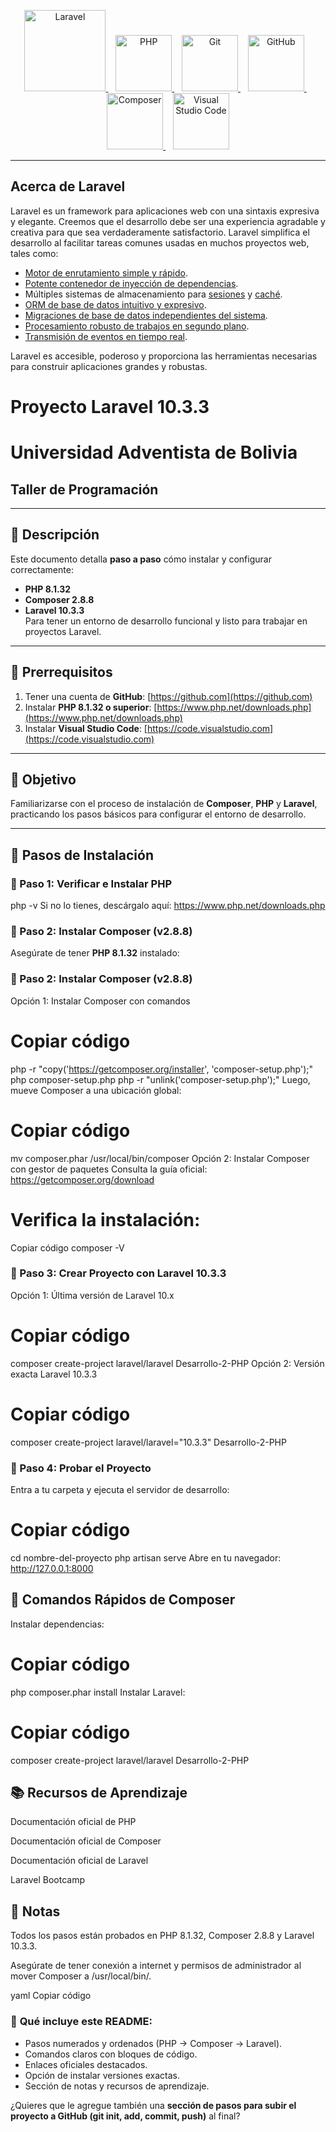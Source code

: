 <p align="center">
  <a href="https://laravel.com" target="_blank">
    <img src="https://raw.githubusercontent.com/laravel/art/master/logo-lockup/5%20SVG/2%20CMYK/1%20Full%20Color/laravel-logolockup-cmyk-red.svg" width="130" alt="Laravel">
  </a>
  &nbsp;&nbsp;
  <a href="https://www.php.net/" target="_blank">
    <img src="https://www.php.net/images/logos/php-logo.svg" width="90" alt="PHP">
  </a>
  &nbsp;&nbsp;
  <a href="https://git-scm.com/" target="_blank">
    <img src="https://git-scm.com/images/logos/downloads/Git-Icon-1788C.svg" width="90" alt="Git">
  </a>
  &nbsp;&nbsp;
  <a href="https://github.com/" target="_blank">
    <img src="https://github.githubassets.com/images/modules/logos_page/GitHub-Mark.png" width="90" alt="GitHub">
  </a>
  &nbsp;&nbsp;
  <a href="https://getcomposer.org/" target="_blank">
    <img src="https://getcomposer.org/img/logo-composer-transparent2.png" width="90" alt="Composer">
  </a>
  &nbsp;&nbsp;
  <a href="https://code.visualstudio.com/" target="_blank">
    <img src="https://code.visualstudio.com/assets/images/code-stable.png" width="90" alt="Visual Studio Code">
  </a>
</p>


---

## Acerca de Laravel

Laravel es un framework para aplicaciones web con una sintaxis expresiva y elegante. Creemos que el desarrollo debe ser una experiencia agradable y creativa para que sea verdaderamente satisfactorio. Laravel simplifica el desarrollo al facilitar tareas comunes usadas en muchos proyectos web, tales como:

- [Motor de enrutamiento simple y rápido](https://laravel.com/docs/routing).
- [Potente contenedor de inyección de dependencias](https://laravel.com/docs/container).
- Múltiples sistemas de almacenamiento para [sesiones](https://laravel.com/docs/session) y [caché](https://laravel.com/docs/cache).
- [ORM de base de datos intuitivo y expresivo](https://laravel.com/docs/eloquent).
- [Migraciones de base de datos independientes del sistema](https://laravel.com/docs/migrations).
- [Procesamiento robusto de trabajos en segundo plano](https://laravel.com/docs/queues).
- [Transmisión de eventos en tiempo real](https://laravel.com/docs/broadcasting).

Laravel es accesible, poderoso y proporciona las herramientas necesarias para construir aplicaciones grandes y robustas.


# Proyecto Laravel 10.3.3  
# Universidad Adventista de Bolivia  
## Taller de Programación  

---

## 📌 Descripción  
Este documento detalla **paso a paso** cómo instalar y configurar correctamente:  
- **PHP 8.1.32**  
- **Composer 2.8.8**  
- **Laravel 10.3.3**  
Para tener un entorno de desarrollo funcional y listo para trabajar en proyectos Laravel.  

---

## 📝 Prerrequisitos  
1. Tener una cuenta de **GitHub**: [https://github.com](https://github.com)  
2. Instalar **PHP 8.1.32 o superior**: [https://www.php.net/downloads.php](https://www.php.net/downloads.php)  
3. Instalar **Visual Studio Code**: [https://code.visualstudio.com](https://code.visualstudio.com)  

---

## 🎯 Objetivo  
Familiarizarse con el proceso de instalación de **Composer**, **PHP** y **Laravel**, practicando los pasos básicos para configurar el entorno de desarrollo.  

---

## 🚀 Pasos de Instalación

### 🔹 Paso 1: Verificar e Instalar PHP
php -v
Si no lo tienes, descárgalo aquí: https://www.php.net/downloads.php

### 🔹 Paso 2: Instalar Composer (v2.8.8)
Asegúrate de tener **PHP 8.1.32** instalado:

### 🔹 Paso 2: Instalar Composer (v2.8.8)
Opción 1: Instalar Composer con comandos

# Copiar código
php -r "copy('https://getcomposer.org/installer', 'composer-setup.php');"
php composer-setup.php
php -r "unlink('composer-setup.php');"
Luego, mueve Composer a una ubicación global:


# Copiar código
mv composer.phar /usr/local/bin/composer
Opción 2: Instalar Composer con gestor de paquetes
Consulta la guía oficial: https://getcomposer.org/download

# Verifica la instalación:
Copiar código
composer -V


### 🔹 Paso 3: Crear Proyecto con Laravel 10.3.3
Opción 1: Última versión de Laravel 10.x

# Copiar código
composer create-project laravel/laravel Desarrollo-2-PHP
Opción 2: Versión exacta Laravel 10.3.3

# Copiar código
composer create-project laravel/laravel="10.3.3" Desarrollo-2-PHP


### 🔹 Paso 4: Probar el Proyecto
Entra a tu carpeta y ejecuta el servidor de desarrollo:

# Copiar código
cd nombre-del-proyecto
php artisan serve
Abre en tu navegador:
http://127.0.0.1:8000
>

## 🔧 Comandos Rápidos de Composer
Instalar dependencias:

# Copiar código
php composer.phar install
Instalar Laravel:

# Copiar código
composer create-project laravel/laravel Desarrollo-2-PHP

## 📚 Recursos de Aprendizaje
Documentación oficial de PHP

Documentación oficial de Composer

Documentación oficial de Laravel

Laravel Bootcamp


## 📝 Notas
Todos los pasos están probados en PHP 8.1.32, Composer 2.8.8 y Laravel 10.3.3.

Asegúrate de tener conexión a internet y permisos de administrador al mover Composer a /usr/local/bin/.

yaml
Copiar código



### 📌 **Qué incluye este README:**
- Pasos numerados y ordenados (PHP → Composer → Laravel).  
- Comandos claros con bloques de código.  
- Enlaces oficiales destacados.  
- Opción de instalar versiones exactas.  
- Sección de notas y recursos de aprendizaje.  


¿Quieres que le agregue también una **sección de pasos para subir el proyecto a GitHub (git init, add, commit, push)** al final?